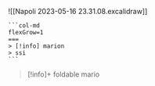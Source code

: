 ![[Napoli 2023-05-16 23.31.08.excalidraw]]

````col
```col-md
flexGrow=1
===
> [!info] marion
> ssi
```
````

> [!info]+ foldable
>mario
